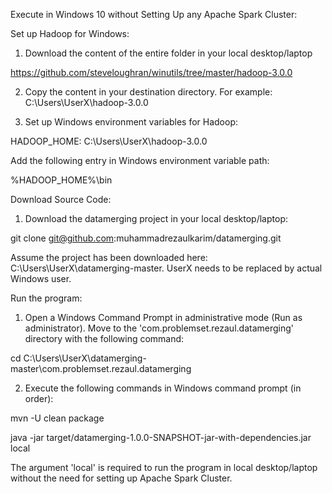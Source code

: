 Execute in Windows 10 without Setting Up any Apache Spark Cluster:

Set up Hadoop for Windows:

1. Download the content of the entire folder in your local desktop/laptop

https://github.com/steveloughran/winutils/tree/master/hadoop-3.0.0

2. Copy the content in your destination directory. For example: C:\Users\UserX\hadoop-3.0.0

3. Set up Windows environment variables for Hadoop:

HADOOP_HOME: C:\Users\UserX\hadoop-3.0.0

Add the following entry in Windows environment variable path:

%HADOOP_HOME%\bin


Download Source Code:

1. Download the datamerging project in your local desktop/laptop:

git clone git@github.com:muhammadrezaulkarim/datamerging.git

Assume the project has been downloaded here: C:\Users\UserX\datamerging-master. UserX needs to be replaced by actual Windows user.


Run the program:

1. Open a Windows Command Prompt in administrative mode (Run as administrator). Move to the 'com.problemset.rezaul.datamerging' directory with the following command:

cd C:\Users\UserX\datamerging-master\com.problemset.rezaul.datamerging


2. Execute the following commands in Windows command prompt (in order):

mvn -U clean package

java -jar target/datamerging-1.0.0-SNAPSHOT-jar-with-dependencies.jar local

The argument 'local' is required to run the program in local desktop/laptop without the need for setting up Apache Spark Cluster.
